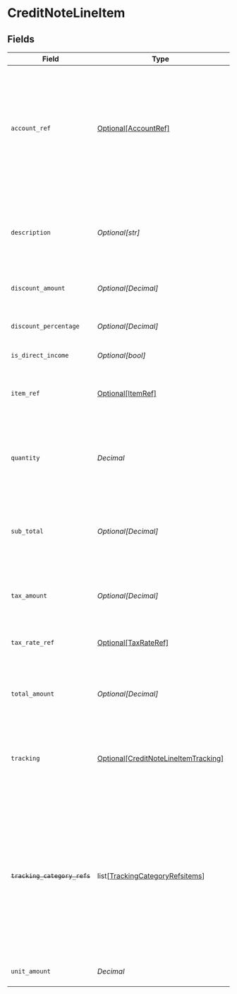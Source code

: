 # CreditNoteLineItem


## Fields

| Field                                                                                                                                                                                           | Type                                                                                                                                                                                            | Required                                                                                                                                                                                        | Description                                                                                                                                                                                     |
| ----------------------------------------------------------------------------------------------------------------------------------------------------------------------------------------------- | ----------------------------------------------------------------------------------------------------------------------------------------------------------------------------------------------- | ----------------------------------------------------------------------------------------------------------------------------------------------------------------------------------------------- | ----------------------------------------------------------------------------------------------------------------------------------------------------------------------------------------------- |
| `account_ref`                                                                                                                                                                                   | [Optional[AccountRef]](../../models/shared/accountref.md)                                                                                                                                       | :heavy_minus_sign:                                                                                                                                                                              | Data types that reference an account, for example bill and invoice line items, use an accountRef that includes the ID and name of the linked account.                                           |
| `description`                                                                                                                                                                                   | *Optional[str]*                                                                                                                                                                                 | :heavy_minus_sign:                                                                                                                                                                              | Friendly name of each line item. For example, the goods or service for which credit has been issued.                                                                                            |
| `discount_amount`                                                                                                                                                                               | *Optional[Decimal]*                                                                                                                                                                             | :heavy_minus_sign:                                                                                                                                                                              | Value of any discounts applied.                                                                                                                                                                 |
| `discount_percentage`                                                                                                                                                                           | *Optional[Decimal]*                                                                                                                                                                             | :heavy_minus_sign:                                                                                                                                                                              | Percentage rate of any discount applied to the line item.                                                                                                                                       |
| `is_direct_income`                                                                                                                                                                              | *Optional[bool]*                                                                                                                                                                                | :heavy_minus_sign:                                                                                                                                                                              | N/A                                                                                                                                                                                             |
| `item_ref`                                                                                                                                                                                      | [Optional[ItemRef]](../../models/shared/itemref.md)                                                                                                                                             | :heavy_minus_sign:                                                                                                                                                                              | Reference to the product, service type, or inventory item to which the direct cost is linked.                                                                                                   |
| `quantity`                                                                                                                                                                                      | *Decimal*                                                                                                                                                                                       | :heavy_check_mark:                                                                                                                                                                              | Number of units of the goods or service for which credit has been issued.                                                                                                                       |
| `sub_total`                                                                                                                                                                                     | *Optional[Decimal]*                                                                                                                                                                             | :heavy_minus_sign:                                                                                                                                                                              | Amount of credit associated with the line item, including discounts but excluding tax.                                                                                                          |
| `tax_amount`                                                                                                                                                                                    | *Optional[Decimal]*                                                                                                                                                                             | :heavy_minus_sign:                                                                                                                                                                              | Amount of tax associated with the line item.                                                                                                                                                    |
| `tax_rate_ref`                                                                                                                                                                                  | [Optional[TaxRateRef]](../../models/shared/taxrateref.md)                                                                                                                                       | :heavy_minus_sign:                                                                                                                                                                              | Reference to the tax rate to which the line item is linked.                                                                                                                                     |
| `total_amount`                                                                                                                                                                                  | *Optional[Decimal]*                                                                                                                                                                             | :heavy_minus_sign:                                                                                                                                                                              | Total amount of the line item, including discounts and tax.                                                                                                                                     |
| `tracking`                                                                                                                                                                                      | [Optional[CreditNoteLineItemTracking]](../../models/shared/creditnotelineitemtracking.md)                                                                                                       | :heavy_minus_sign:                                                                                                                                                                              | Categories, and a project and customer, against which the item is tracked.                                                                                                                      |
| ~~`tracking_category_refs`~~                                                                                                                                                                    | list[[TrackingCategoryRefsitems](../../models/shared/trackingcategoryrefsitems.md)]                                                                                                             | :heavy_minus_sign:                                                                                                                                                                              | : warning: ** DEPRECATED **: This will be removed in a future release, please migrate away from it as soon as possible.<br/><br/>Reference to the tracking categories to which the line item is linked. |
| `unit_amount`                                                                                                                                                                                   | *Decimal*                                                                                                                                                                                       | :heavy_check_mark:                                                                                                                                                                              | Unit price of the goods or service.                                                                                                                                                             |